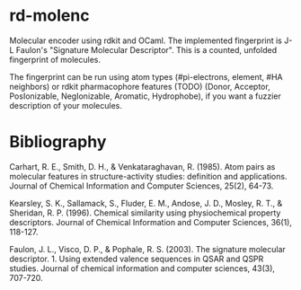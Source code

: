 # rd-molenc
Molecular encoder using rdkit and OCaml.
The implemented fingerprint is J-L Faulon's "Signature Molecular Descriptor".
This is a counted, unfolded fingerprint of molecules.

The fingerprint can be run using atom types
(#pi-electrons, element, #HA neighbors) or rdkit pharmacophore features (TODO)
(Donor, Acceptor, PosIonizable, NegIonizable, Aromatic, Hydrophobe),
if you want a fuzzier description of your molecules.

# Bibliography

Carhart, R. E., Smith, D. H., & Venkataraghavan, R. (1985). Atom pairs as molecular features in structure-activity studies: definition and applications. Journal of Chemical Information and Computer Sciences, 25(2), 64-73.

Kearsley, S. K., Sallamack, S., Fluder, E. M., Andose, J. D., Mosley, R. T., & Sheridan, R. P. (1996). Chemical similarity using physiochemical property descriptors. Journal of Chemical Information and Computer Sciences, 36(1), 118-127.

Faulon, J. L., Visco, D. P., & Pophale, R. S. (2003). The signature molecular descriptor. 1. Using extended valence sequences in QSAR and QSPR studies. Journal of chemical information and computer sciences, 43(3), 707-720.

